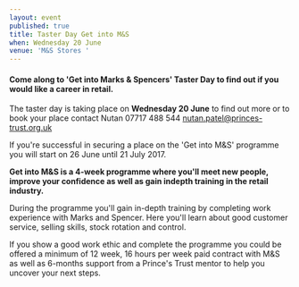 ```yaml
---
layout: event
published: true
title: Taster Day Get into M&S
when: Wednesday 20 June
venue: 'M&S Stores '
---
```

#### Come along to 'Get into Marks & Spencers' Taster Day to find out if you would like a career in retail.

The taster day is taking place on **Wednesday 20 June** to find out more or to book your place contact Nutan 07717 488 544 nutan.patel@princes-trust.org.uk

If you're successful in securing a place on the 'Get into M&S' programme you will start on 26 June until 21 July 2017.

**Get into M&S is a 4-week programme where you'll meet new people, improve your confidence as well as gain indepth training in the retail industry.**

During the programme you'll gain in-depth training by completing work experience with Marks and Spencer. Here you'll learn about good customer service, selling skills, stock rotation and control.

If you show a good work ethic and complete the programme you could be offered a minimum of 12 week, 16 hours per week paid contract with M&S as well as 6-months support from a Prince's Trust mentor to help you uncover your next steps.





